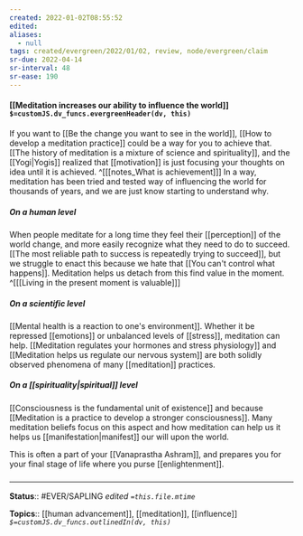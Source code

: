 ```yaml
---
created: 2022-01-02T08:55:52 
edited: 
aliases:
  - null
tags: created/evergreen/2022/01/02, review, node/evergreen/claim
sr-due: 2022-04-14
sr-interval: 48
sr-ease: 190
---
```


#### [[Meditation increases our ability to influence the world]] `$=customJS.dv_funcs.evergreenHeader(dv, this)`

If you want to [[Be the change you want to see in the world]], 
[[How to develop a meditation practice]] could be a way for you to achieve that. 
[[The history of meditation is a mixture of science and spirituality]], and 
the [[Yogi|Yogis]] realized that [[motivation]] is just focusing your thoughts on idea until it is achieved.
^[[[notes_What is achievement]]]
In a way, meditation has been tried and tested way of influencing the world for thousands of years, and we are just know starting to understand why.

##### On a human level

When people meditate for a long time they feel their [[perception]] of the world change,
and more easily recognize what they need to do to succeed.
[[The most reliable path to success is repeatedly trying to succeed]], but we struggle to enact this because we hate that [[You can't control what happens]].
Meditation helps us detach from this find value in the moment.
^[[[Living in the present moment is valuable]]]

##### On a scientific level

[[Mental health is a reaction to one's environment]].
Whether it be repressed [[emotions]] or unbalanced levels of [[stress]], meditation can help.
[[Meditation regulates your hormones and stress physiology]] and [[Meditation helps us regulate our nervous system]] are both solidly observed phenomena of many [[meditation]] practices.

##### On a [[spirituality|spiritual]] level

[[Consciousness is the fundamental unit of existence]] and because [[Meditation is a practice to develop a stronger consciousness]].
Many meditation beliefs focus on this aspect and how meditation can help us it helps us [[manifestation|manifest]] our will upon the world.

This is often a part of your [[Vanaprastha Ashram]], and prepares you for your final stage of life where you purse [[enlightenment]].

### <hr class="footnote"/>

**Status**:: #EVER/SAPLING 
*edited `=this.file.mtime`*

**Topics**:: [[human advancement]], [[meditation]], [[influence]]
*`$=customJS.dv_funcs.outlinedIn(dv, this)`*
